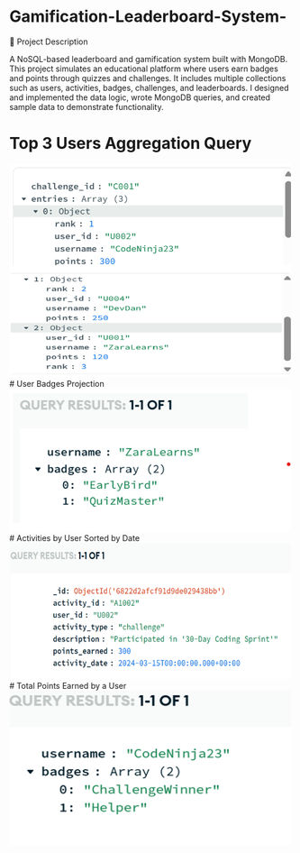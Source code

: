 # Gamification-Leaderboard-System-
📄 Project Description 

A NoSQL-based leaderboard and gamification system built with MongoDB. This project simulates an educational platform where users earn badges and points through quizzes and challenges.
It includes multiple collections such as users, activities, badges, challenges, and leaderboards. I designed and implemented the data logic, wrote MongoDB queries, and created sample data to demonstrate functionality.

# Top 3 Users Aggregation Query
<img src="screenshots/top3.png" alt="Top 3 Learners" width="500"/>
# User Badges Projection
<img src="screenshots/image.png" alt="User Badges" width="500"/>
# Activities by User Sorted by Date  
<img src="screenshots/activities.png" alt="User Activities" width="500"/>
# Total Points Earned by a User  
<img src="screenshots/users.png" alt="User Points" width="500"/>




